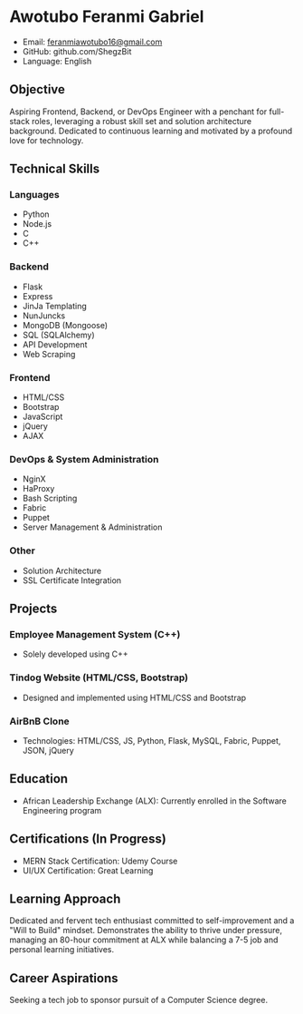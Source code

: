 # Awotubo Feranmi Gabriel

- Email: feranmiawotubo16@gmail.com
- GitHub: github.com/ShegzBit
- Language: English

## Objective
Aspiring Frontend, Backend, or DevOps Engineer with a penchant for full-stack roles, leveraging a robust skill set and solution architecture background. Dedicated to continuous learning and motivated by a profound love for technology.

## Technical Skills
### Languages
- Python
- Node.js
- C
- C++

### Backend
- Flask
- Express
- JinJa Templating
- NunJuncks
- MongoDB (Mongoose)
- SQL (SQLAlchemy)
- API Development
- Web Scraping

### Frontend
- HTML/CSS
- Bootstrap
- JavaScript
- jQuery
- AJAX

### DevOps & System Administration
- NginX
- HaProxy
- Bash Scripting
- Fabric
- Puppet
- Server Management & Administration

### Other
- Solution Architecture
- SSL Certificate Integration

## Projects
### Employee Management System (C++)
- Solely developed using C++

### Tindog Website (HTML/CSS, Bootstrap)
- Designed and implemented using HTML/CSS and Bootstrap

### AirBnB Clone
- Technologies: HTML/CSS, JS, Python, Flask, MySQL, Fabric, Puppet, JSON, jQuery

## Education
- African Leadership Exchange (ALX): Currently enrolled in the Software Engineering program

## Certifications (In Progress)
- MERN Stack Certification: Udemy Course
- UI/UX Certification: Great Learning

## Learning Approach
Dedicated and fervent tech enthusiast committed to self-improvement and a "Will to Build" mindset. Demonstrates the ability to thrive under pressure, managing an 80-hour commitment at ALX while balancing a 7-5 job and personal learning initiatives.

## Career Aspirations
Seeking a tech job to sponsor pursuit of a Computer Science degree.

